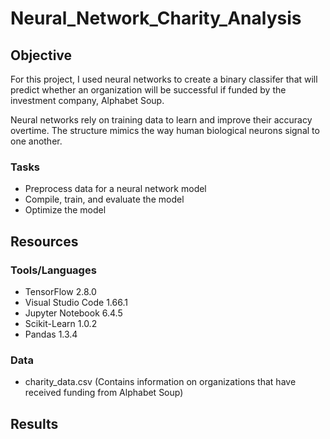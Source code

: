 # Neural_Network_Charity_Analysis

## Objective
For this project, I used neural networks to create a binary classifer that will predict whether an organization will be successful if funded by the investment company, Alphabet Soup.  

Neural networks rely on training data to learn and improve their accuracy overtime.   The structure mimics the way human biological neurons signal to one another.  

### Tasks
- Preprocess data for a neural network model
- Compile, train, and evaluate the model
- Optimize the model

## Resources

### Tools/Languages
- TensorFlow 2.8.0
- Visual Studio Code 1.66.1
- Jupyter Notebook 6.4.5
- Scikit-Learn 1.0.2
- Pandas 1.3.4

### Data
- charity_data.csv (Contains information on organizations that have received funding from Alphabet Soup)


## Results